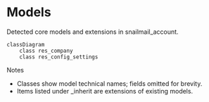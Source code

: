 # Models

Detected core models and extensions in snailmail_account.

```mermaid
classDiagram
    class res_company
    class res_config_settings
```

Notes
- Classes show model technical names; fields omitted for brevity.
- Items listed under _inherit are extensions of existing models.
